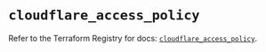 # `cloudflare_access_policy`

Refer to the Terraform Registry for docs: [`cloudflare_access_policy`](https://registry.terraform.io/providers/cloudflare/cloudflare/4.44.0/docs/resources/access_policy).
